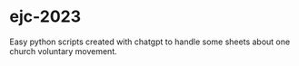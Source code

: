 # ejc-2023
Easy python scripts created with chatgpt to handle some sheets about one church voluntary movement.

